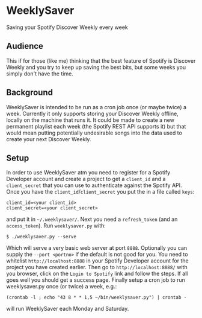 # WeeklySaver
Saving your Spotify Discover Weekly every week

## Audience
This if for those (like me) thinking that the best feature of Spotify is Discover Weekly and you try to keep up saving the best bits, but some weeks you simply don't have the time.

## Background
WeeklySaver is intended to be run as a cron job once (or maybe twice) a week. Currently it only supports storing your Discover Weekly offline, locally on the machine that runs it. It could be made to create a new permanent playlist each week (the Spotify REST API supports it) but that would mean putting potentially undesirable songs into the data used to create your next Discover Weekly.

## Setup
In order to use WeeklySaver atm you need to register for a Spotify Developer account and create a project to get a `client_id` and a `client_secret` that you can use to authenticate against the Spotify API. Once you have the `client_id`/`client_secret` you put the in a file called `keys`:
```
client_id=<your client_id>
client_secret=<your client_secret>
```
and put it in `~/.weeklysaver/`. Next you need a `refresh_token` (and an `access_token`). Run `weeklysaver.py` with:
```
$ ./weeklysaver.py --serve
```
Which will serve a very basic web server at port `8888`. Optionally you can supply the `--port <portno>` if the default is not good for you. You need to whitelist `http://localhost:8888` in your Spotify Developer account for the project you have created earlier. Then go to `http://localhost:8888/` with you browser, click on the `Login to Spotify` link and follow the steps. If all goes well you should get a success page.
Finally setup a cron job to run weeklysaver.py once (or twice) a week, e.g.:
```
(crontab -l ; echo "43 8 * * 1,5 ~/bin/weeklysaver.py") | crontab -
```
will run WeeklySaver each Monday and Saturday.

